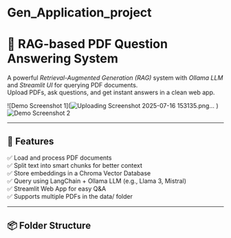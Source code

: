 # Gen_Application_project

# 🧠 RAG-based PDF Question Answering System

A powerful *Retrieval-Augmented Generation (RAG)* system with *Ollama LLM* and *Streamlit UI* for querying PDF documents.  
Upload PDFs, ask questions, and get instant answers in a clean web app.

![Demo Screenshot 1](![Uploading Screenshot 2025-07-16 153135.png…]()
)
![Demo Screenshot 2](screenshots/screenshot2.png)

---

## 🚀 Features
✅ Load and process PDF documents  
✅ Split text into smart chunks for better context  
✅ Store embeddings in a Chroma Vector Database  
✅ Query using LangChain + Ollama LLM (e.g., Llama 3, Mistral)  
✅ Streamlit Web App for easy Q&A  
✅ Supports multiple PDFs in the data/ folder

---

## 📦 Folder Structure
